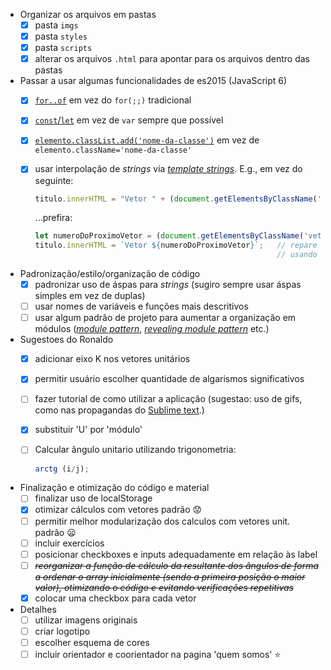 - Organizar os arquivos em pastas
  - [x] pasta `imgs`
  - [x] pasta `styles`
  - [x] pasta `scripts`
  - [x] alterar os arquivos `.html` para apontar para os arquivos dentro das pastas
- Passar a usar algumas funcionalidades de es2015 (JavaScript 6)
  - [x] [`for..of`][for-of] em vez do `for(;;)` tradicional
  - [x] [`const`/`let`][const-let] em vez de `var` sempre que possível
  - [x] [`elemento.classList.add('nome-da-classe')`][classlist] em vez de `elemento.className='nome-da-classe'`
  - [x] usar interpolação de _strings_ via [_template strings_][templates]. E.g., em vez do seguinte:
  
    ```js
    titulo.innerHTML = "Vetor " + (document.getElementsByClassName('vetUn').length + 1);
    ```
    ...prefira:
    
    ```js
    let numeroDoProximoVetor = (document.getElementsByClassName('vetUn').length + 1);
    titulo.innerHTML = `Vetor ${numeroDoProximoVetor}`;   // repare que delimitamos o texto
                                                          // usando crase: `texto ${variavel}`
    ```
- Padronização/estilo/organização de código
  - [x] padronizar uso de áspas para _strings_ (sugiro sempre usar áspas simples em vez de duplas)
  - [ ] usar nomes de variáveis e funções mais descritivos
  - [ ] usar algum padrão de projeto para aumentar a organização em módulos ([_module pattern_][module], [_revealing module pattern_][rmodule] etc.)

- Sugestoes do Ronaldo
  - [x] adicionar eixo K nos vetores unitários
  - [x] permitir usuário escolher quantidade de algarismos significativos
  - [ ] fazer tutorial de como utilizar a aplicação (sugestao: uso de gifs, como nas propagandas do [Sublime text][sublime-text].)
  - [x] substituir 'U' por 'módulo'
  - [ ] Calcular ângulo unitario utilizando trigonometria:
    
    ```js
    arctg (i/j);
    ```
- Finalização e otimização do código e material
  - [ ] finalizar uso de localStorage
  - [x] otimizar cálculos com vetores padrão :worried:
  - [ ] permitir melhor modularização dos calculos com vetores unit. padrão :frowning:
  - [ ] incluir exercícios
  - [ ] posicionar checkboxes e inputs adequadamente em relação às label
  - [ ] *~~reorganizar a função de cálculo da resultante dos ângulos de forma a ordenar o array inicialmente (sendo a primeira posição o maior valor), otimizando o código e evitando verificações repetitivas~~*
  - [x] colocar uma checkbox para cada vetor

- Detalhes
  - [ ] utilizar imagens originais
  - [ ] criar logotipo
  - [ ] escolher esquema de cores
  - [ ] incluir orientador e coorientador na pagina 'quem somos' :star:

[for-of]: https://developer.mozilla.org/pt-BR/docs/Web/JavaScript/Reference/Statements/for...of
[const-let]: https://developer.mozilla.org/en-US/docs/Web/JavaScript/Reference/Statements/let
[classlist]: https://developer.mozilla.org/en-US/docs/Web/API/Element/classList
[templates]: https://developer.mozilla.org/en-US/docs/Web/JavaScript/Reference/Template_literals
[module]: https://addyosmani.com/resources/essentialjsdesignpatterns/book/#modulepatternjavascript
[rmodule]: https://addyosmani.com/resources/essentialjsdesignpatterns/book/#revealingmodulepatternjavascript
[sublime-text]: https://sublimetext.com
